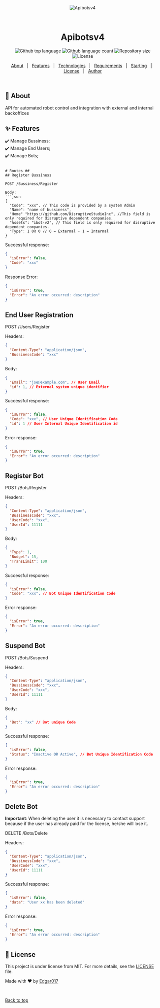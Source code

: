 <div align="center" id="top"> 
  <img src="./.github/app.gif" alt="Apibotsv4" />

  &#xa0;

  <!-- <a href="https://apibotsv4.netlify.app">Demo</a> -->
</div>

<h1 align="center">Apibotsv4</h1>

<p align="center">
  <img alt="Github top language" src="https://img.shields.io/github/languages/top/{{YOUR_GITHUB_USERNAME}}/apibotsv4?color=56BEB8">

  <img alt="Github language count" src="https://img.shields.io/github/languages/count/{{YOUR_GITHUB_USERNAME}}/apibotsv4?color=56BEB8">

  <img alt="Repository size" src="https://img.shields.io/github/repo-size/{{YOUR_GITHUB_USERNAME}}/apibotsv4?color=56BEB8">

  <img alt="License" src="https://img.shields.io/github/license/{{YOUR_GITHUB_USERNAME}}/apibotsv4?color=56BEB8">

  <!-- <img alt="Github issues" src="https://img.shields.io/github/issues/{{YOUR_GITHUB_USERNAME}}/apibotsv4?color=56BEB8" /> -->

  <!-- <img alt="Github forks" src="https://img.shields.io/github/forks/{{YOUR_GITHUB_USERNAME}}/apibotsv4?color=56BEB8" /> -->

  <!-- <img alt="Github stars" src="https://img.shields.io/github/stars/{{YOUR_GITHUB_USERNAME}}/apibotsv4?color=56BEB8" /> -->
</p>

<!-- Status -->

<!-- <h4 align="center"> 
	🚧  Apibotsv4 🚀 Under construction...  🚧
</h4> 

<hr> -->

<p align="center">
  <a href="#dart-about">About</a> &#xa0; | &#xa0; 
  <a href="#sparkles-features">Features</a> &#xa0; | &#xa0;
  <a href="#rocket-technologies">Technologies</a> &#xa0; | &#xa0;
  <a href="#white_check_mark-requirements">Requirements</a> &#xa0; | &#xa0;
  <a href="#checkered_flag-starting">Starting</a> &#xa0; | &#xa0;
  <a href="#memo-license">License</a> &#xa0; | &#xa0;
  <a href="https://github.com/{{YOUR_GITHUB_USERNAME}}" target="_blank">Author</a>
</p>

<br>

## :dart: About ##

API for automated robot control and integration with external and internal backoffices

## :sparkles: Features ##

:heavy_check_mark: Manage Bussiness;\
:heavy_check_mark: Manage End Users;\
:heavy_check_mark: Manage Bots;

```

# Routes ##
## Register Bussiness

POST /Bussiness/Register

Body:
```json
{
  "Code": "xxx", // This code is provided by a system Admin
  "Name": "name of bussiness",
  "Home" "https://github.com/DisruptiveStudioInc", //This field is only required for disruptive dependent companies.
  "Assets": "ibot-v2", // This field is only required for disruptive dependent companies.
  "Type": 1 OR 0 // 0 = External - 1 = Internal
}
```

Successful response: 
```json
{
  "isError": false,
  "Code": "xxx"
}
```

Response Error: 
```json
{
  "isError": true,
  "Error": "An error occurred: description"
}
```

## End User Registration
POST /Users/Register

Headers:
```json
{
  "Content-Type": "application/json",
  "BussinessCode": "xxx"
}
```
Body:
```json
{
  "Email": "joe@example.com", // User Email
  "id": 1, // External system unique identifier
}
```
Successful response:
```json
{
  "isError": false,
  "Code": "xxx", // User Unique Identification Code
  "id": 1 // User Internal Unique Identification id
}
```
Error response:
```json
{
  "isError": true,
  "Error": "An error occurred: description"
}
```

## Register Bot
POST /Bots/Register

Headers:
```json
{
  "Content-Type": "application/json",
  "BussinessCode": "xxx",
  "UserCode": "xxx",
  "UserId": 11111
}
```
Body:
```json
{
  "Type": 1,
  "Budget": 15,
  "TransLimit": 100
}
```
Successful response:
```json
{
  "isError": false,
  "Code": "xxx", // Bot Unique Identification Code
}
```
Error response:
```json
{
  "isError": true,
  "Error": "An error occurred: description"
}
```

## Suspend Bot
POST /Bots/Suspend

Headers:
```json
{
  "Content-Type": "application/json",
  "BussinessCode": "xxx",
  "UserCode": "xxx",
  "UserId": 11111
}
```
Body:
```json
{
  "Bot": "xx" // Bot unique Code
}
```
Successful response:
```json
{
  "isError": false,
  "Status": "Inactive OR Active", // Bot Unique Identification Code
}
```
Error response:
```json
{
  "isError": true,
  "Error": "An error occurred: description"
}
```

## Delete Bot
**Important**: When deleting the user it is necessary to contact support because if the user has already paid for the license, he/she will lose it.

DELETE /Bots/Delete

Headers:
```json
{
  "Content-Type": "application/json",
  "BussinessCode": "xxx",
  "UserCode": "xxx",
  "UserId": 11111
}
```
Successful response:
```json
{
  "isError": false,
  "data": "User xx has been deleted"
}
```
Error response:
```json
{
  "isError": true,
  "Error": "An error occurred: description"
}
```

## :memo: License ##

This project is under license from MIT. For more details, see the [LICENSE](LICENSE.md) file.


Made with :heart: by <a href="https://github.com/edgar017" target="_blank">Edgar017</a>

&#xa0;

<a href="#top">Back to top</a>
